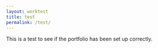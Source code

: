 ```yaml
---
layout: worktest
title: test
permalink: /test/
---
```


This is a test to see if the portfolio has been set up correctly.
